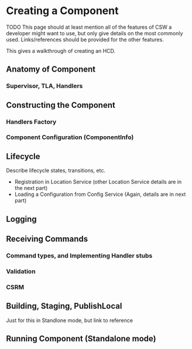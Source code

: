 # Creating a Component

TODO This page should at least mention all of the features of CSW a developer might want to use,
but only give details on the most commonly used.  Links/references should be provided for 
the other features.

This gives a walkthrough of creating an HCD. 

## Anatomy of Component

### Supervisor, TLA, Handlers

## Constructing the Component

### Handlers Factory 

### Component Configuration (ComponentInfo)

## Lifecycle 

Describe lifecycle states, transitions, etc.
- Registration in Location Service (other Location Service details are in the next part)
- Loading a Configuration from Config Service (Again, details are in next part)

## Logging

## Receiving Commands

### Command types, and Implementing Handler stubs
### Validation
### CSRM

## Building, Staging, PublishLocal 

Just for this in Standlone mode, but link to reference

## Running Component (Standalone mode)

